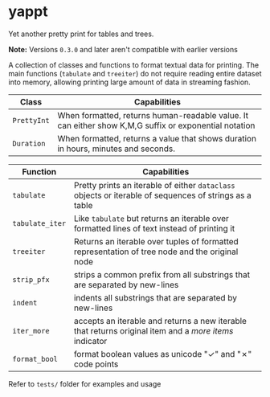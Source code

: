 # yappt

Yet another pretty print for tables and trees.

**Note:** Versions `0.3.0` and later aren't compatible with earlier versions

A collection of classes and functions to format textual data for printing. The main functions (`tabulate` and `treeiter`) do not require reading entire dataset into memory, allowing printing large amount of data in streaming fashion.

Class       | Capabilities
------------|------------------------------------------------------------------------------------------------------
`PrettyInt` | When formatted, returns human-readable value. It can either show K,M,G suffix or exponential notation
`Duration`  | When formatted, returns a value that shows duration in hours, minutes and seconds.

Function        | Capabilities
----------------|-------------------------------------------------------------------------------------------------------
`tabulate`      | Pretty prints an iterable of either `dataclass` objects or iterable of sequences of strings as a table
`tabulate_iter` | Like `tabulate` but returns an iterable over formatted lines of text instead of printing it
`treeiter`      | Returns an iterable over tuples of formatted representation of tree node and the original node
`strip_pfx`     | strips a common prefix from all substrings that are separated by new-lines
`indent`        | indents all substrings that are separated by new-lines
`iter_more`     | accepts an iterable and returns a new iterable that returns original item and a *more items* indicator
`format_bool`   | format boolean values as unicode "✓" and "✗" code points

Refer to `tests/` folder for examples and usage
